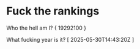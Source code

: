 # Fuck the rankings

Who the hell am I?
{ 19292100 }

What fucking year is it?
[ 2025-05-30T14:43:20Z ]
